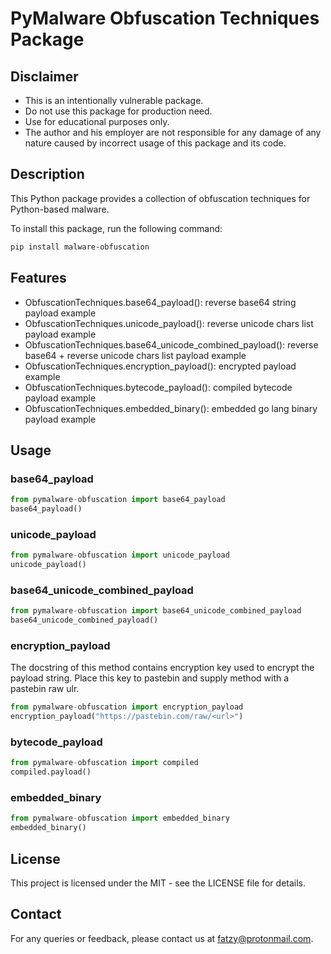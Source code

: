 # PyMalware Obfuscation Techniques Package

## Disclaimer

- This is an intentionally vulnerable package.
- Do not use this package for production need.
- Use for educational purposes only.
- The author and his employer are not responsible for any damage of any nature caused by incorrect usage of this package and its code.

## Description

This Python package provides a collection of obfuscation techniques for Python-based malware.

To install this package, run the following command:

```bash
pip install malware-obfuscation
```

## Features

- ObfuscationTechniques.base64_payload(): reverse base64 string payload example
- ObfuscationTechniques.unicode_payload(): reverse unicode chars list payload example
- ObfuscationTechniques.base64_unicode_combined_payload(): reverse base64 + reverse unicode chars list payload example
- ObfuscationTechniques.encryption_payload(): encrypted payload example
- ObfuscationTechniques.bytecode_payload(): compiled bytecode payload example
- ObfuscationTechniques.embedded_binary(): embedded go lang binary payload example

## Usage

### base64_payload

```python
from pymalware-obfuscation import base64_payload
base64_payload()
```

### unicode_payload

```python
from pymalware-obfuscation import unicode_payload
unicode_payload()
```

### base64_unicode_combined_payload

```python
from pymalware-obfuscation import base64_unicode_combined_payload
base64_unicode_combined_payload()
```

### encryption_payload

The docstring of this method contains encryption key used to encrypt the payload string.
Place this key to pastebin and supply method with a pastebin raw ulr.

```python
from pymalware-obfuscation import encryption_payload
encryption_payload("https://pastebin.com/raw/<url>")
```

### bytecode_payload

```python
from pymalware-obfuscation import compiled
compiled.payload()
```

### embedded_binary
```python
from pymalware-obfuscation import embedded_binary
embedded_binary()
```

## License

This project is licensed under the MIT - see the LICENSE file for details.

## Contact

For any queries or feedback, please contact us at fatzy@protonmail.com.
